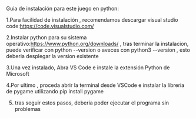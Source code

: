 Guia de instalación para este juego en python:

1.Para facilidad de instalación , recomendamos descargar visual studio code:https://code.visualstudio.com/

2.Instalar python para su sistema operativo:https://www.python.org/downloads/ , tras terminar la instalacion, puede verificar con python --version o aveces con python3 --version , esto deberia desplegar la version existente

3.Una vez instalado, Abra VS Code e instale la extensión Python de Microsoft

4.Por ultimo , proceda abrir la terminal desde VSCode e instalar la libreria de pygame utilizando  pip install pygame

5. tras seguir estos pasos, deberia poder ejecutar el programa sin problemas
